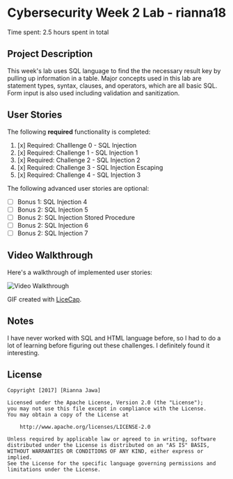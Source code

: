 # Cybersecurity Week 2 Lab - rianna18

Time spent: 2.5 hours spent in total

## Project Description

This week's lab uses SQL language to find the the necessary result key by pulling up information in a table.
Major concepts used in this lab are statement types, syntax, clauses, and operators, which are all basic SQL. Form input is also used including validation and sanitization.

## User Stories

The following **required** functionality is completed:

1. [x]  Required: Challlenge 0 - SQL Injection 
2. [x]  Required: Challenge 1 - SQL Injection 1
3. [x]  Required: Challenge 2 - SQL Injection 2
4. [x]  Required: Challenge 3 - SQL Injection Escaping
5. [x]  Required: Challenge 4 - SQL Injection 3

The following advanced user stories are optional:

* [ ]  Bonus 1: SQL Injection 4
* [ ]  Bonus 2: SQL Injection 5
* [ ]  Bonus 2: SQL Injection Stored Procedure
* [ ]  Bonus 2: SQL Injection 6
* [ ]  Bonus 2: SQL Injection 7

## Video Walkthrough

Here's a walkthrough of implemented user stories:

<img src='Pre-work.gif' width='' alt='Video Walkthrough' />

GIF created with [LiceCap](http://www.cockos.com/licecap/).

## Notes

I have never worked with SQL and HTML language before, so I had to do a lot of learning before figuring out these challenges. I definitely found it interesting.

## License

    Copyright [2017] [Rianna Jawa]

    Licensed under the Apache License, Version 2.0 (the "License");
    you may not use this file except in compliance with the License.
    You may obtain a copy of the License at

        http://www.apache.org/licenses/LICENSE-2.0

    Unless required by applicable law or agreed to in writing, software
    distributed under the License is distributed on an "AS IS" BASIS,
    WITHOUT WARRANTIES OR CONDITIONS OF ANY KIND, either express or implied.
    See the License for the specific language governing permissions and
    limitations under the License.
